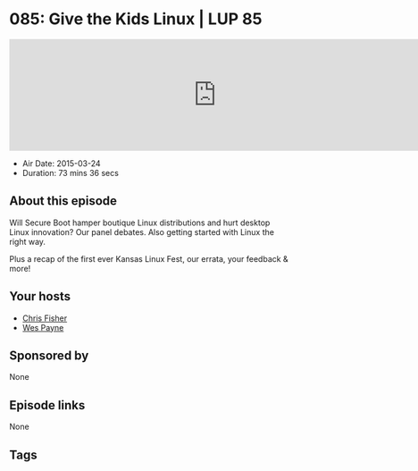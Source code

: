 # 085: Give the Kids Linux | LUP 85

<iframe src="https://player.fireside.fm/v2/RUkczH-V+LT1GW5X1?theme=dark" width="740" height="200" frameborder="0" scrolling="no"></iframe>

* Air Date: 2015-03-24
* Duration: 73 mins 36 secs

## About this episode

Will Secure Boot hamper boutique Linux distributions and hurt desktop Linux innovation? Our panel debates. Also getting started with Linux the right way.

Plus a recap of the first ever Kansas Linux Fest, our errata, your feedback & more!

## Your hosts
* [Chris Fisher](https://linuxunplugged.com/hosts/chrislas)
* [Wes Payne](https://linuxunplugged.com/hosts/wes)

## Sponsored by

None



## Episode links

None



## Tags

